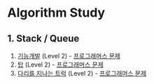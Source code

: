 # Algorithm Study
## 1. Stack / Queue

1. [기능개발](https://github.com/dataminegames/Algorithm_Study/blob/master/Stack_Queue/programmers_01.py) (Level 2) - [프로그래머스 문제](https://programmers.co.kr/learn/courses/30/lessons/42586)
2. [탑](https://github.com/dataminegames/Algorithm_Study/blob/master/Stack_Queue/programmers_02.py) (Level 2) - [프로그래머스 문제](https://programmers.co.kr/learn/courses/30/lessons/42588)
3. [다리를 지나는 트럭](https://github.com/dataminegames/Algorithm_Study/blob/master/Stack_Queue/programmers_03.py) (Level 2) - [프로그래머스 문제](https://programmers.co.kr/learn/courses/30/lessons/42583)
